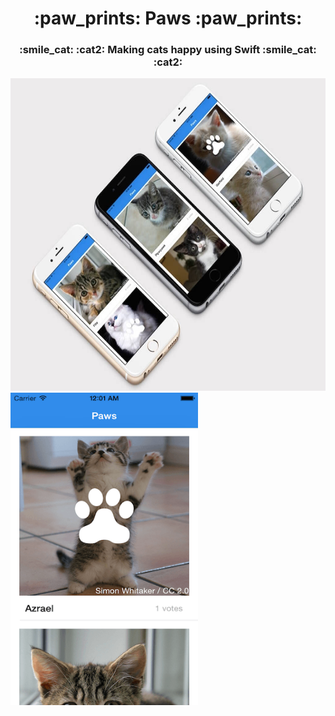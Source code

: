 <h1 align="center"> :paw_prints: Paws :paw_prints: </h1>

<h3 align="center"> :smile_cat: :cat2: Making cats happy using Swift :smile_cat: :cat2: </h3>
 
<img src="https://raw.githubusercontent.com/Scully87/Paws/master/paws.jpg" alt="paws" width="550" height="500">
<img src="https://raw.githubusercontent.com/Scully87/Paws/master/paws1.png" alt="paws" width="300" height="500">
